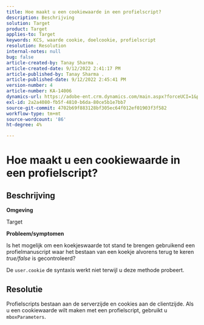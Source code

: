 ```yaml
---
title: Hoe maakt u een cookiewaarde in een profielscript?
description: Beschrijving
solution: Target
product: Target
applies-to: Target
keywords: KCS, waarde cookie, doelcookie, profielscript
resolution: Resolution
internal-notes: null
bug: false
article-created-by: Tanay Sharma .
article-created-date: 9/12/2022 2:41:17 PM
article-published-by: Tanay Sharma .
article-published-date: 9/12/2022 2:45:41 PM
version-number: 4
article-number: KA-14006
dynamics-url: https://adobe-ent.crm.dynamics.com/main.aspx?forceUCI=1&pagetype=entityrecord&etn=knowledgearticle&id=6c943bef-a832-ed11-9db1-002248086735
exl-id: 2a2a4080-fb5f-4810-b6da-80ce5b1e7bb7
source-git-commit: 4702b69f883128bf305ec64f012ef01903f3f582
workflow-type: tm+mt
source-wordcount: '86'
ht-degree: 4%

---
```


# Hoe maakt u een cookiewaarde in een profielscript?

## Beschrijving


<b>Omgeving</b>

Target



<b>Probleem/symptomen</b>

Is het mogelijk om een koekjeswaarde tot stand te brengen gebruikend een profielmanuscript waar het bestaan van een koekje alvorens terug te keren *true/false* is gecontroleerd?

De `user.cookie` de syntaxis werkt niet terwijl u deze methode probeert.


## Resolutie


Profielscripts bestaan aan de serverzijde en cookies aan de clientzijde. Als u een cookiewaarde wilt maken met een profielscript, gebruikt u `mboxParameters`.
